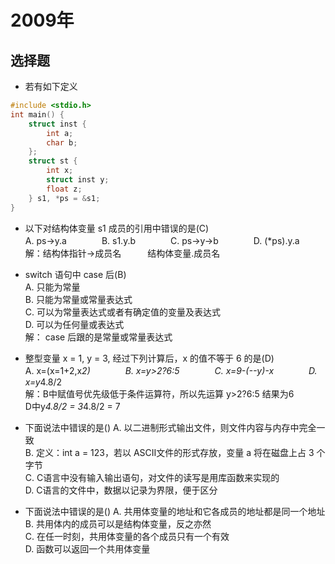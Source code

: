 # 2009年
## 选择题
+ 若有如下定义
```c
#include <stdio.h>
int main() {
    struct inst {
        int a;
        char b;
    };
    struct st {
        int x;
        struct inst y;
        float z;
    } s1, *ps = &s1;
}
```
+ 以下对结构体变量 s1 成员的引用中错误的是(C)<br/>
A. ps->y.a　　　　B. s1.y.b　　　　C. ps->y->b　　　　D. (*ps).y.a<br/>
解：结构体指针->成员名　　　结构体变量.成员名

+ switch 语句中 case 后(B)<br/>
A. 只能为常量<br/>
B. 只能为常量或常量表达式<br/>
C. 可以为常量表达式或者有确定值的变量及表达式<br/>
D. 可以为任何量或表达式<br/>
解： case 后跟的是常量或常量表达式

+ 整型变量 x = 1, y = 3, 经过下列计算后，x 的值不等于 6 的是(D)<br/>
A. x=(x=1+2,x*2)　　　　B. x=y>2?6:5　　　　C. x=9-(--y)-x　　　　D. x=y*4.8/2<br/>
解：B中赋值号优先级低于条件运算符，所以先运算 y>2?6:5 结果为6　　　D中y*4.8/2 = 3*4.8/2 = 7

+ 下面说法中错误的是()
A. 以二进制形式输出文件，则文件内容与内存中完全一致<br/>
B. 定义：int a = 123，若以 ASCII文件的形式存放，变量 a 将在磁盘上占 3 个字节<br/>
C. C语言中没有输入输出语句，对文件的读写是用库函数来实现的<br/>
D. C语言的文件中，数据以记录为界限，便于区分<br/>

+ 下面说法中错误的是()
A. 共用体变量的地址和它各成员的地址都是同一个地址<br/>
B. 共用体内的成员可以是结构体变量，反之亦然<br/>
C. 在任一时刻，共用体变量的各个成员只有一个有效<br/>
D. 函数可以返回一个共用体变量<br/>